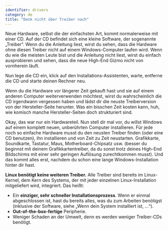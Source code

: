 ```yaml
---
identifier: drivers
category: de
title: "Denk nicht über Treiber nach"
---
```


Neue Hardware, selbst die der einfachsten Art, kommt normalerweise mit einer CD. Auf der CD befindet sich eine kleine Software, der sogenannte „Treiber“. Wenn du die Anleitung liest, wirst du sehen, dass die Hardware ohne diesen Treiber nicht auf einem Windows-Computer laufen wird. Wenn du wie die meisten Leute bist und die Anleitung nicht liest, wirst du einfach ausprobieren und sehen, dass die neue High-End Gizmo nicht von vornherein läuft.

Nun lege die CD ein, klick auf den Installations-Assistenten, warte, entferne die CD und starte deinen Rechner neu.

Wenn du die Hardware vor längerer Zeit gekauft hast und sie auf einem anderen Computer weiterverwenden möchtest, wirst du wahrscheinlich die CD irgendwann vergessen haben und lädst dir die neuste Treiberversion von der Hersteller-Seite herunter. Was ein bisschen Zeit kosten kann, huh, wie komisch manche Hersteller-Seiten doch strukturiert sind.

Okay, das war nur ein Hardwareteil. Nun stell dir mal vor, du willst Windows auf einem komplett neuen, unberührten Computer installieren. Für jede noch so einfache Hardware musst du den neusten Treiber finden (oder eine CD benutzen), ihn installieren und von Zeit zu Zeit neustarten. Grafikkarte, Soundkarte, Tastatur, Maus, Motherboard-Chipsatz usw. (besser du beginnst mit deinem Grafikkartentreiber, da du sonst trotz deines High-End Bildschirms mit einer sehr geringen Auflösung zurechtkommen musst). Und das kommt alles erst, nachdem du schon eine lange Windows-Installation hinter dir hast.

<b>Linux benötigt keine weiteren Treiber.</b> Alle Treiber sind bereits im Linux-Kernel, dem Kern des Systems, der mit jeder einzelnen Linux-Installation mitgeliefert wird, integriert. Das heißt:

<ul>
<li>Ein <b>einziger, sehr schneller Installationsprozess</b>. Wenn er einmal abgeschlossen ist, hast du bereits alles, was du zum Arbeiten benötigst (inklusive der Software, siehe „Wenn dein System installiert ist, …“).</li>
<li><b>Out-of-the-box-fertige</b> Peripherie.</li>
<li>Weniger Schaden an der Umwelt, denn es werden weniger Treiber-CDs benötigt.</li>
</ul>




